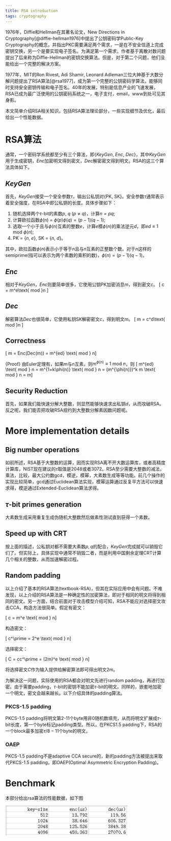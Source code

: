 ```yaml
---
title: RSA introduction
tags: cryptography
---
```


1976年，Diffie和Hellman在其著名论文，New Directions in Cryptography[@diffie-hellman1976]中提出了公钥密码学Public-Key Cryptography的概念，并指出PKC需要满足两个需求，一是在不安全信道上完成密钥交换，另一个是要实现电子签名。为满足第一个需求，作者基于离散对数问题提出了后来称为Diffie-Hellman的密钥交换算法。但是，对于第二个问题，他们没能给出一个完整的解决方案。

1977年，MIT的Ron Rivest, Adi Shamir, Leonard Adleman三位大神基于大数分解问题提出了RSA算法[@rsa1977]，成为第一个完整的公钥密码学算法，能够同时支持安全密钥传输和电子签名。40年的发展，特别是信息产业的飞速发展，RSA已成为最广泛使用的公钥密码系统之一，电子支付，email，www到处可见其身影。

本文简单介绍RSA相关知识，包括RSA算法理论部分，一些实现细节及优化，最后给出一个性能数据。

# RSA算法

通常，一个密码学系统都至少有三个算法，即\{$KeyGen$, $Enc$, $Dec$\}，其中$KeyGen$用于生成密钥，$Enc$加密明文得到密文，$Dec$解密密文得到明文。RSA的这三个算法具体如下。

## $KeyGen$

首先，$KeyGen$接受一个安全参数$\tau$，输出公私钥对\{PK, SK\}。安全参数$\tau$通常表示着安全强度，在RSA中即公私钥的长度。具体步骤如下：

1. 随机选择两个$\tau$-bit的素数$p$, $q$ ($p \ne q$)，计算$n = pq$;
2. 计算欧拉函数$\phi$(n) = $\phi(p)\phi(q) = (p-1)(q-1)$;
3. 选取一个小于且与$\phi(n)$互素的整数$e$，计算$e$模$\phi(n)$的乘法逆元$d$，即$ed \equiv 1$ mod $\phi(n)$;
4. PK = {$n$, $e$}, SK = {$n$, $d$}。

其中，欧拉函数$\phi(n)$表示小于等于$n$且与$n$互素的正整数个数。对于$n$这样的semiprime(指可以表示为两个素数的乘积的数)，$\phi(n)=(p-1)(q-1)$。

## $Enc$

相对于$KeyGen$，$Enc$则要简单很多，它使用公钥PK加密消息$m$，得到密文$c$。
\[ c = m^e\text{ mod }n \]


## $Dec$

解密算法$Dec$也很简单，它使用私钥SK解密密文$c$，得到明文$m$。
\[ m = c^d\text{ mod }n \]

## Correctness
\[ m = Enc(Dec(m)) = m^{ed} \text{ mod } n\]

{Proof}
    由Euler定理有，如果$m$与$n$互素，则$m^{\phi(n)} \equiv 1 \text{ mod } n$，则
    \[ m^{ed} \text{ mod } n = m^{1+k\phi(n)} \text{ mod } n = (m^{\phi(n)})^k m \text{ mod } n = m\]

## Security Reduction

首先，如果我们能快速分解大整数，则显然能够快速求出私钥$d$，从而攻破RSA。反之呢，我们能否把攻破RSA规约到大整数分解素因数问题呢。

# More implementation details

## Big number operations

如前所述，RSA基于大整数的运算，因而实现RSA离不开大数运算库，或者高精度计算库，NIST现在建议的$\tau$取值是$2048$或者$3072$。RSA至少需要大整数的减法，乘法，比较，最大公约数gcd，模逆，模幂，大素数生成等等功能。前几个操作的实现比较简单，gcd通过Euclidean算法实现，模幂运算通过反复平方法可以快速求得，模逆通过Extended-Euclidean算法求得。

## $\tau$-bit primes generation

大素数生成采用重复生成伪随机大整数然后做素性测试直到获得一个素数。

## Speed up with CRT

按上面的描述，公私钥对都不需要大素数$p, q$的配合，$KeyGen$完成就可以销毁它们了。但实际上，具体实现中通常不销毁二者，而是利用中国剩余定理CRT计算几个相关的整数，从而加速解密过程。

## Random padding

以上介绍了基本的RSA算法(textbook-RSA)，但其在实际应用中会有问题。不难发现，以上介绍的RSA算法是一种确定性的加密算法，即对于相同的明文将得到相同的密文。另一方面，结合前面对于攻击模型介绍可知，RSA不能应对选择密文攻击CCA，构造方法很简单。假定有密文：

\[ c = m^e \text{ mod } n\]

构造密文：

\[ c^\prime = 2^e \text{ mod } n\]

选择密文：

\[ C = cc^\prime = (2m)^e \text{ mod } n\]

将选择密文$C$作为输入提供给解密算法即可得出明文$2m$。

为解决这一问题，实际使用的RSA都会对明文先进行random padding，再进行加密。由于需要padding，$\tau$-bit的密钥不能加密$\tau$-bit的明文。同样的，嵌套地加密一个明文，密文会越来越长。以下介绍具体的padding算法。

### PKCS-1.5 padding

PKCS-1.5 padding将明文第2-11个byte用非0随机数填充，从而将明文扩展成$\tau$-bit长度，第一个byte标记padding类型。所以，在PKCS1.5 padding下，RSA的一个block最多加密$\tau/8-11$个byte的明文。

### OAEP

PKCS-1.5 padding不是adaptive CCA secure的，新的padding方法被提出来取代PKCS-1.5 padding，即OAEP(Optimal Asymmetric Encryption Padding)。

# Benchmark
本部分给出rsa算法的性能数据，如下图

![RSA-performance](/files/rsa_performance.png)

